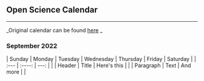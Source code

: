## Open Science Calendar

----

_Original calendar can be found [here](https://openresearchcalendar.org/calendar/) _


### September 2022 

| Sunday      | Monday      | Tuesday       | Wednesday | Thursday | Friday | Saturday |
| :---        |    :----:   |          ---: | |
| Header      | Title       | Here's this   | |
| Paragraph   | Text        | And more      | |
                             
